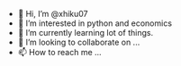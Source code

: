 - 👋 Hi, I’m @xhiku07
- 👀 I’m interested in python and economics 
- 🌱 I’m currently learning lot of things.
- 💞️ I’m looking to collaborate on ...
- 📫 How to reach me ...

<!---
xhiku07/xhiku07 is a ✨ special ✨ repository because its `README.md` (this file) appears on your GitHub profile.
You can click the Preview link to take a look at your changes.
--->
